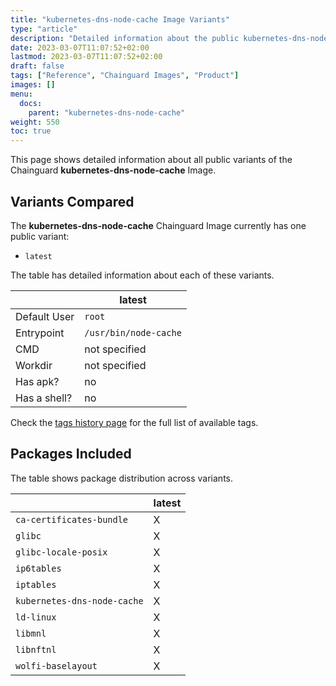 ```yaml
---
title: "kubernetes-dns-node-cache Image Variants"
type: "article"
description: "Detailed information about the public kubernetes-dns-node-cache Chainguard Image variants"
date: 2023-03-07T11:07:52+02:00
lastmod: 2023-03-07T11:07:52+02:00
draft: false
tags: ["Reference", "Chainguard Images", "Product"]
images: []
menu:
  docs:
    parent: "kubernetes-dns-node-cache"
weight: 550
toc: true
---
```


This page shows detailed information about all public variants of the Chainguard **kubernetes-dns-node-cache** Image.

## Variants Compared
The **kubernetes-dns-node-cache** Chainguard Image currently has one public variant: 

- `latest`

The table has detailed information about each of these variants.

|              | latest                |
|--------------|-----------------------|
| Default User | `root`                |
| Entrypoint   | `/usr/bin/node-cache` |
| CMD          | not specified         |
| Workdir      | not specified         |
| Has apk?     | no                    |
| Has a shell? | no                    |

Check the [tags history page](/chainguard/chainguard-images/reference/kubernetes-dns-node-cache/tags_history/) for the full list of available tags.

## Packages Included
The table shows package distribution across variants.

|                             | latest |
|-----------------------------|--------|
| `ca-certificates-bundle`    | X      |
| `glibc`                     | X      |
| `glibc-locale-posix`        | X      |
| `ip6tables`                 | X      |
| `iptables`                  | X      |
| `kubernetes-dns-node-cache` | X      |
| `ld-linux`                  | X      |
| `libmnl`                    | X      |
| `libnftnl`                  | X      |
| `wolfi-baselayout`          | X      |
